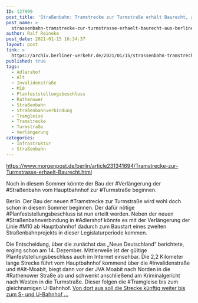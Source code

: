 ```yaml
---
ID: 127999
post_title: 'Straßenbahn: Tramstrecke zur Turmstraße erhält Baurecht, aus Berliner Morgenpost'
post_name: >
  strassenbahn-tramstrecke-zur-turmstrasse-erhaelt-baurecht-aus-berliner-morgenpost
author: Ralf Reineke
post_date: 2021-01-15 16:34:37
layout: post
link: >
  https://archiv.berliner-verkehr.de/2021/01/15/strassenbahn-tramstrecke-zur-turmstrasse-erhaelt-baurecht-aus-berliner-morgenpost/
published: true
tags:
  - Adlershof
  - Alt
  - Invalidenstraße
  - M10
  - Planfeststellungsbeschluss
  - Rathenower
  - Straßenbahn
  - Straßenbahnverbindung
  - Tramgleise
  - Tramstrecke
  - Turmstraße
  - Verlängerung
categories:
  - Infrastruktur
  - Straßenbahn
---
```

https://www.morgenpost.de/berlin/article231341694/Tramstrecke-zur-Turmstrasse-erhaelt-Baurecht.html

Noch in diesem Sommer könnte der Bau der #Verlängerung der #Straßenbahn vom Hauptbahnhof zur #Turmstraße beginnen.

Berlin. Der Bau der neuen #Tramstrecke zur Turmstraße wird wohl doch schon in diesem Sommer beginnen. Der dafür nötige #Planfeststellungsbeschluss ist nun erteilt worden. Neben der neuen #Straßenbahnverbindung in #Adlershof könnte es mit der Verlängerung der Linie #M10 ab Hauptbahnhof dadurch zum Baustart eines zweiten Straßenbahnprojekts in dieser Legislaturperiode kommen.

Die Entscheidung, über die zunächst das „Neue Deutschland“ berichtete, erging schon am 14. Dezember. Mittlerweile ist der gültige Planfeststellungsbeschluss auch im Internet einsehbar. Die 2,2 Kilometer lange Strecke führt vom Hauptbahnhof kommend über die #Invalidenstraße und #Alt-Moabit, biegt dann vor der JVA Moabit nach Norden in die #Rathenower Straße ab und schwenkt anschließend am Kriminalgericht nach Westen in die Turmstraße. Dieser folgen die #Tramgleise bis zum gleichnamigen U-Bahnhof. <a href="https://www.morgenpost.de/berlin/article231341694/Tramstrecke-zur-Turmstrasse-erhaelt-Baurecht.html">Von dort aus soll die Strecke künftig weiter bis zum S- und U-Bahnhof ...</a>